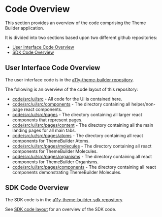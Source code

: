 # Code Overview

This section provides an overview of the code comprising the Theme Builder application.

It is divided into two sections based upon two different github repositories:

* [User Interface Code Overview](#user-interface-code-overview)
* [SDK Code Overview](#sdk-code-overview)

## User Interface Code Overview

The user interface code is in the [a11y-theme-builder repository](https://github.com/finos/a11y-theme-builder).

The following is an overview of the code layout of this repository:

* [code/src/ui/src](https://github.com/finos/a11y-theme-builder/tree/main/code/src/ui/src) - All code for the UI is contained here.
* [code/src/ui/src/components](https://github.com/finos/a11y-theme-builder/tree/main/code/src/ui/src/components) - The directory containing all helper/non-page react components.
* [code/src/ui/src/pages](https://github.com/finos/a11y-theme-builder/tree/main/code/src/ui/src/pages) - The directory containing all larger react components that represent pages.
* [code/src/ui/src/pages/content](https://github.com/finos/a11y-theme-builder/tree/main/code/src/ui/src/pages/content) - The directory containing all the main landing pages for all main tabs.
* [code/src/ui/src/pages/atoms](https://github.com/finos/a11y-theme-builder/tree/main/code/src/ui/src/pages/atoms) - The directory containing all react components for ThemeBuilder Atoms.
* [code/src/ui/src/pages/molecules](https://github.com/finos/a11y-theme-builder/tree/main/code/src/ui/src/pages/molecules) - The directory containing all react components for ThemeBuilder Molecules.
* [code/src/ui/src/pages/organisms](https://github.com/finos/a11y-theme-builder/tree/main/code/src/ui/src/pages/organisms) - The directory containing all react components for ThemeBuilder Organisms.
* [code/src/ui/src/pages/components](https://github.com/finos/a11y-theme-builder/tree/main/code/src/ui/src/pages/components) - The directory containing all react components demonstrating ThemeBuilder Molecules.

## SDK Code Overview

The SDK code is in the [a11y-theme-builder-sdk repository](https://github.com/finos/a11y-theme-builder-sdk).

See [SDK code layout](https://github.com/finos/a11y-theme-builder-sdk/blob/main/DEV-GUIDE.md#code-layout) for an overview of the SDK code.